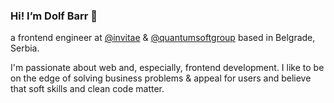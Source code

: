 ### Hi! I’m Dolf Barr 👋

a frontend engineer at [@invitae](https://github.com/invitae) & [@quantumsoftgroup](https://github.com/quantumsoftgroup) based in Belgrade, Serbia.

I'm passionate about web and, especially, frontend development. I like to be on the edge of solving business problems & appeal for users and believe that soft skills and clean code matter.

<!--
**dolfbarr/dolfbarr** is a ✨ _special_ ✨ repository because its `README.md` (this file) appears on your GitHub profile.

Here are some ideas to get you started:

- 🔭 I’m currently working on ...
- 🌱 I’m currently learning ...
- 👯 I’m looking to collaborate on ...
- 🤔 I’m looking for help with ...
- 💬 Ask me about ...
- 📫 How to reach me: ...
- 😄 Pronouns: ...
- ⚡ Fun fact: ...
-->
